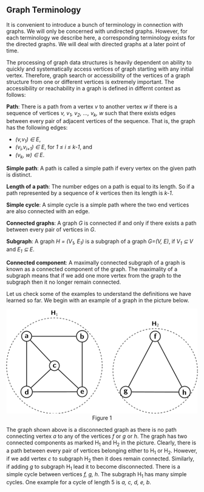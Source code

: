 ## Graph Terminology

It is convenient to introduce a bunch of terminology in connection with graphs. We will only be 
concerned with undirected graphs. However, for each terminology we describe here, a corresponding
terminology exists for the directed graphs. We will deal with directed graphs at a later point
of time. 

The processing of graph data structures is heavily dependent on ability to quickly and systematically
access vertices of graph starting with any initial vertex. Therefore, graph search or accessibility of 
the vertices of a graph structure from one or different vertices is extremely important. The 
accessibility or reachability in a graph is defined in differnt context as follows:

<strong>Path</strong>: There is a path from a vertex <i>v</i> to another vertex <i>w</i> if there is
a sequence of vertices <i>v, v<sub>1</sub>, v<sub>2</sub>, ..., v<sub>k</sub>, w</i> such that there 
exists edges between every pair of adjacent vertices of the sequence. That is, the graph has the 
following edges:

- <i>(v,v<sub>1</sub>) &isin; E</i>, 
- <i>(v<sub>i</sub>,v<sub>i+1</sub>) &isin; E</i>, for <i>1 &le; i &le; k-1</i>, and 
- <i>(v<sub>k</sub>, w) &isin; E</i>.

<strong>Simple path</strong>: A path is called a simple path if every vertex on the given path is distinct.

<strong>Length of a path</strong>: The number edges on a path is equal to its length. 
So if a path represented by a sequence of <i>k</i> vertices then its length is <i>k-1</i>. 


<strong>Simple cycle</strong>: A simple cycle is a simple path where the two end vertices are also 
connected with an edge. 

<strong>Connected graphs</strong>: A graph <i>G</i> is connected if and only if there exists a
path between every pair of vertices in <i>G</i>.

<strong>Subgraph</strong>: A graph <i>H = (V<sub>1</sub>, E<sub>1</sub>)</i> is a subgraph of a
graph <i>G=(V, E)</i>, if <i>V<sub>1</sub> &#8838; V</i> and <i>E<sub>1</sub> &#8838; E</i>.

<strong>Connected component</strong>: A maximally connected subgraph of a graph is known as a 
connected component of the graph. The maximality of a subgraph means that if we add one more vertex 
from the graph to the subgraph then it no longer remain connected.

Let us check some of the examples to understand the definitions we have learned so far. We begin
with an example of a graph in the picture below.
<p style="text-align:center">
  <img src="../images/graphExample1.png"><br>
  Figure 1
</p>
The graph shown above is a disconnected graph as there is no path connecting vertex <i>a</i> to any of
the vertices <i>f</i> or <i>g</i> or <i>h</i>. The graph has two connected components as marked H<sub>1</sub>
and H<sub>2</sub> in the picture. Clearly, there is a path between every pair of vertices belonging either to
H<sub>1</sub> or H<sub>2</sub>. However, if we add vertex <i>c</i> to subgraph H<sub>2</sub> then it does
remain connected. Similarly, if adding <i>g</i> to subgraph H<sub>1</sub> lead it to become disconnected.
There is a simple cycle between vertices <i>f, g, h</i>. The subgraph H<sub>1</sub> has many simple cycles. 
One example for a cycle of length 5 is <i>a, c, d, e, b</i>. 


